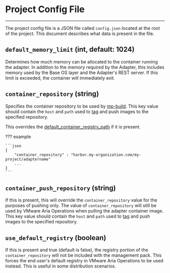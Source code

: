# Project Config File
* * *

The project config file is a JSON file called `config.json` located at the root of the project.
This document describes what data is present in the file.

## `default_memory_limit` (int, default: 1024)

Determines how much memory can be allocated to the container running the adapter. In
addition to the memory required by the Adapter, this includes memory used by the Base
OS layer and the Adapter's REST server. If this limit is exceeded, the container will
immediately exit.

## `container_repository` (string)

Specifies the container repository to be used by [mp-build](mp-build.md).
This key value should contain the  `host` and `path` used to
[tag](https://docs.docker.com/engine/reference/commandline/tag/) and push images to
the specified repository.

This overrides the [default_container_registry_path](global_config.md#defaultcontainerregistrypath-string-optional)
if it is present.

??? example

    ```json
    {
        "container_repository" : "harbor.my-organization.com/my-project/adaptername"
        ...
    }
    ```

## `container_push_repository` (string)

If this is present, this will override the `container_repository` value for the purposes
of pushing only. The value of `container_repository` will still be used by VMware Aria
Operations when pulling the adapter container image.
This key value should contain the  `host` and `path` used to
[tag](https://docs.docker.com/engine/reference/commandline/tag/) and push images to
the specified repository.

## `use_default_registry` (boolean)

If this is present and true (default is false), the registry portion of the 
`container_repository` will not be included with the management pack. This forces the end
user's default registry in VMware Aria Operations to be used instead. This is useful in
some distribution scenarios.